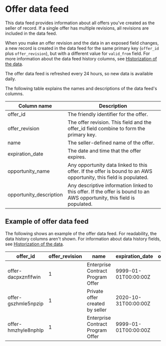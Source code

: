 # Offer data feed<a name="data-feed-offer"></a>

This data feed provides information about all offers you've created as the seller of record\. If a single offer has multiple revisions, all revisions are included in the data feed\.

When you make an offer revision and the data in an exposed field changes, a new record is created in the data feed for the same primary key \(`offer_id` plus `offer_revision`\), but with a different value for `valid_from` field\. For more information about the data feed history columns, see [Historization of the data](data-feed.md#data-feed-historization)\.

The offer data feed is refreshed every 24 hours, so new data is available daily\.

The following table explains the names and descriptions of the data feed's columns\. 


| Column name  | Description  | 
| --- | --- | 
| offer\_id | The friendly identifier for the offer\. | 
| offer\_revision | The offer revision\. This field and the offer\_id field combine to form the primary key\. | 
| name | The seller\-defined name of the offer\.  | 
| expiration\_date | The date and time that the offer expires\. | 
| opportunity\_name | Any opportunity data linked to this offer\. If the offer is bound to an AWS opportunity, this field is populated\. | 
| opportunity\_description | Any descriptive information linked to this offer\. If the offer is bound to an AWS opportunity, this field is populated\. | 

## Example of offer data feed<a name="data-feed-offer-sample-data"></a>

The following shows an example of the offer data feed\. For readability, the data history columns aren't shown\. For information about data history fields, see [Historization of the data](data-feed.md#data-feed-historization)\.


| offer\_id  | offer\_revision | name | expiration\_date | opportunity\_name | opportunity\_description | 
| --- | --- | --- | --- | --- | --- | 
| offer\-dacpxznflfwin | 1 | Enterprise Contract Program Offer | 9999\-01\-01T00:00:00Z |  |  | 
| offer\-gszhmle5npzip | 1 | Private offer created by seller | 2020\-10\-31T00:00:00Z |  |  | 
| offer\-hmzhyle8nphlp | 1 | Enterprise Contract Program Offer | 9999\-01\-01T00:00:00Z |  |  | 